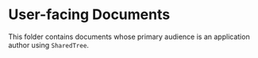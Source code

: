 # User-facing Documents

This folder contains documents whose primary audience is an application author using `SharedTree`.
